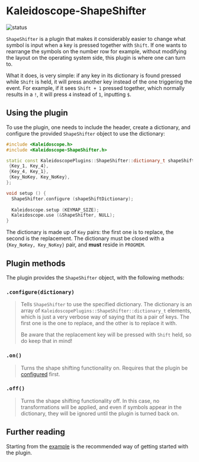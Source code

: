 # Kaleidoscope-ShapeShifter

![status][st:stable]

 [st:stable]: https://img.shields.io/badge/stable-✔-black.png?style=flat&colorA=44cc11&colorB=494e52
 [st:broken]: https://img.shields.io/badge/broken-X-black.png?style=flat&colorA=e05d44&colorB=494e52
 [st:experimental]: https://img.shields.io/badge/experimental----black.png?style=flat&colorA=dfb317&colorB=494e52

`ShapeShifter` is a plugin that makes it considerably easier to change what
symbol is input when a key is pressed together with `Shift`. If one wants to
rearrange the symbols on the number row for example, without modifying the
layout on the operating system side, this plugin is where one can turn to.

What it does, is very simple: if any key in its dictionary is found pressed
while `Shift` is held, it will press another key instead of the one triggering
the event. For example, if it sees `Shift + 1` pressed together, which normally
results in a `!`, it will press `4` instead of `1`, inputting `$`.

## Using the plugin

To use the plugin, one needs to include the header, create a dictionary, and
configure the provided `ShapeShifter` object to use the dictionary:

```c++
#include <Kaleidoscope.h>
#include <Kaleidoscope-ShapeShifter.h>

static const KaleidoscopePlugins::ShapeShifter::dictionary_t shapeShiftDictionary[] PROGMEM = {
 {Key_1, Key_4},
 {Key_4, Key_1},
 {Key_NoKey, Key_NoKey},
};

void setup () {
  ShapeShifter.configure (shapeShiftDictionary);
  
  Kaleidoscope.setup (KEYMAP_SIZE);
  Kaleidoscope.use (&ShapeShifter, NULL);
}
```

The dictionary is made up of `Key` pairs: the first one is to replace, the
second is the replacement. The dictionary must be closed with a `{Key_NoKey,
Key_NoKey}` pair, and **must** reside in `PROGMEM`.

## Plugin methods

The plugin provides the `ShapeShifter` object, with the following methods:

### `.configure(dictionary)`

> Tells `ShapeShifter` to use the specified dictionary. The dictionary is an
> array of `KaleidoscopePlugins::ShapeShifter::dictionary_t` elements, which is
> just a very verbose way of saying that its a pair of keys. The first one is
> the one to replace, and the other is to replace it with.
>
> Be aware that the replacement key will be pressed with `Shift` held, so do
> keep that in mind!

### `.on()`

> Turns the shape shifting functionality on. Requires that the plugin
> be [configured](#configuredictionary) first.

### `.off()`

> Turns the shape shifting functionality off. In this case, no transformations
> will be applied, and even if symbols appear in the dictionary, they will be
> ignored until the plugin is turned back on.

## Further reading

Starting from the [example][plugin:example] is the recommended way of getting
started with the plugin.

 [plugin:example]: https://github.com/keyboardio/Kaleidoscope-ShapeShifter/blob/master/examples/ShapeShifter/ShapeShifter.ino
